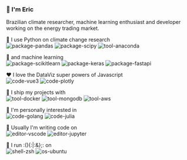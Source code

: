 ### 👋 I'm Eric 

Brazilian climate researcher, machine learning enthusiast and developer working on the energy trading market.

🚀 I use Python on climate change research  
![package-pandas](https://img.shields.io/badge/package-Pandas-informational?style=flat&logo=pandas&logoColor=white&color=2bbc8a)
![package-scipy](https://img.shields.io/badge/package-SciPy-informational?style=flat&logo=SciPy&logoColor=white&color=2bbc8a)
![tool-anaconda](https://img.shields.io/badge/tool-Anaconda-informational?style=flat&logo=Anaconda&logoColor=white&color=2bbc8a)

🤖 and machine learning  
![package-scikitlearn](https://img.shields.io/badge/package-Scikit%20learn-informational?style=flat&logo=scikit-learn&logoColor=white&color=2bbc8a)
![package-keras](https://img.shields.io/badge/package-Keras-informational?style=flat&logo=keras&logoColor=white&color=2bbc8a)
![package-fastapi](https://img.shields.io/badge/package-FastAPI-informational?style=flat&logo=FastAPI&logoColor=white&color=2bbc8a)

❤️ I love the DataViz super powers of Javascript   
![code-vue3](https://img.shields.io/badge/code-Vue3-informational?style=flat&logo=Vue.js&logoColor=white&color=2bbc8a)
![code-plotly](https://img.shields.io/badge/code-Plotly-informational?style=flat&logo=plotly&logoColor=white&color=2bbc8a)

🧰 I ship my projects with  
![tool-docker](https://img.shields.io/badge/tool-Docker-informational?style=flat&logo=Docker&logoColor=white&color=2bbc8a)
![tool-mongodb](https://img.shields.io/badge/tool-MongoDB-informational?style=flat&logo=MongoDB&logoColor=white&color=2bbc8a)
![tool-aws](https://img.shields.io/badge/cloud-AWS-informational?style=flat&logo=Amazon%20AWS&logoColor=white&color=2bbc8a)

🔭 I'm personally interested in  
![code-golang](https://img.shields.io/badge/code-Golang-informational?style=flat&logo=Go&logoColor=white&color=2bbc8a)
![code-julia](https://img.shields.io/badge/code-Julia-informational?style=flat&logo=Julia&logoColor=white&color=2bbc8a)

📜 Usually I'm writing code on  
![editor-vscode](https://img.shields.io/badge/editor-Visual%20Studio%20Code-informational?style=flat&logo=Visual%20Studio%20Code&logoColor=white&color=2bbc8a)
![editor-jupyter](https://img.shields.io/badge/editor-Jupyter%20Lab-informational?style=flat&logo=jupyter&logoColor=white&color=2bbc8a)

🐧 I run :(){:|:&};: on  
![shell-zsh](https://img.shields.io/badge/shell-Zsh-informational?style=flat&logo=GNU%20Bash&logoColor=white&color=2bbc8a)
![os-ubuntu](https://img.shields.io/badge/os-Ubuntu-informational?style=flat&logo=Ubuntu&logoColor=white&color=2bbc8a)

  
